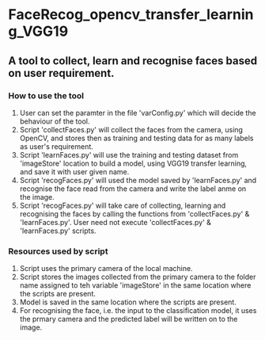 # FaceRecog_opencv_transfer_learning_VGG19

## A tool to collect, learn and recognise faces based on user requirement.

### How to use the tool
1. User can set the paramter in the file 'varConfig.py' which will decide the behaviour of the tool.
2. Script 'collectFaces.py' will collect the faces from the camera, using OpenCV, and stores then as training and testing data for as many labels as user's requirement.
3. Script 'learnFaces.py' will use the training and testing dataset from 'imageStore' location to build a model, using VGG19 transfer learning, and save it with user given name.
4. Script 'recogFaces.py' will used the model saved by 'learnFaces.py' and recognise the face read from the camera and write the label 
anme on the image.
5. Script 'recogFaces.py' will take care of collecting, learning and recognising the faces by calling the functions from 'collectFaces.py' & 'learnFaces.py'. User need not execute 'collectFaces.py' & 'learnFaces.py' scripts.

### Resources used by script
1. Script uses the primary camera of the local machine.
2. Script stores the images collected from the primary camera to the folder name assigned to teh variable 'imageStore' in the same location where the scripts are present.
3. Model is saved in the same location where the scripts are present.
4. For recognising the face, i.e. the input to the classification model, it uses the prmary camera and the predicted label will be written on to the image.
